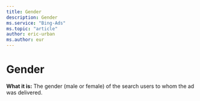 ```yaml
---
title: Gender
description: Gender
ms.service: "Bing-Ads"
ms.topic: "article"
author: eric-urban
ms.author: eur
---
```


# Gender

**What it is:**    The gender (male or female) of the search users to whom the ad was delivered.


